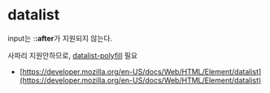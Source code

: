 # datalist

input는 :**:after**가 지원되지 않는다.





사파리 지원안하므로, [datalist-polyfill](https://github.com/mfranzke/datalist-polyfill) 필요



* [https://developer.mozilla.org/en-US/docs/Web/HTML/Element/datalist](https://developer.mozilla.org/en-US/docs/Web/HTML/Element/datalist)

